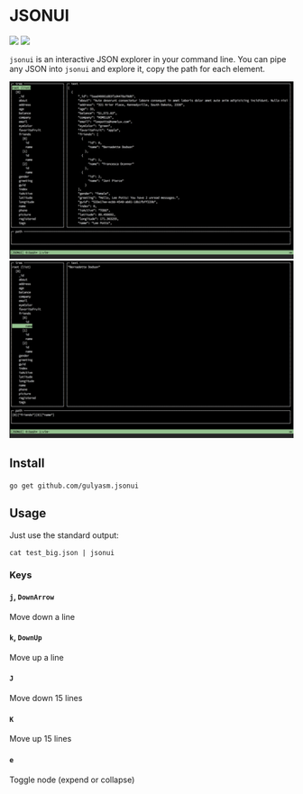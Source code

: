 # JSONUI
![](https://travis-ci.org/gulyasm/jsonui.svg?branch=master) ![](https://goreportcard.com/badge/github.com/gulyasm/jsonui)

`jsonui` is an interactive JSON explorer in your command line. You can pipe any JSON into `jsonui` and explore it, copy the path for each element.

![](img/screenshot1.png)
![](img/screenshot2.png)

## Install
`go get github.com/gulyasm.jsonui`

## Usage
Just use the standard output:
```
cat test_big.json | jsonui
```

### Keys

#### `j`, `DownArrow`
Move down a line

#### `k`, `DownUp`
Move up a line

#### `J`
Move down 15 lines

#### `K`
Move up 15 lines

#### `e`
Toggle node (expend or collapse)
